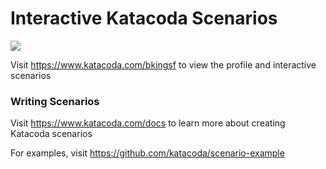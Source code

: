# Interactive Katacoda Scenarios

[![](http://shields.katacoda.com/katacoda/bkingsf/count.svg)](https://www.katacoda.com/bkingsf "Get your profile on Katacoda.com")

Visit https://www.katacoda.com/bkingsf to view the profile and interactive scenarios

### Writing Scenarios
Visit https://www.katacoda.com/docs to learn more about creating Katacoda scenarios

For examples, visit https://github.com/katacoda/scenario-example
